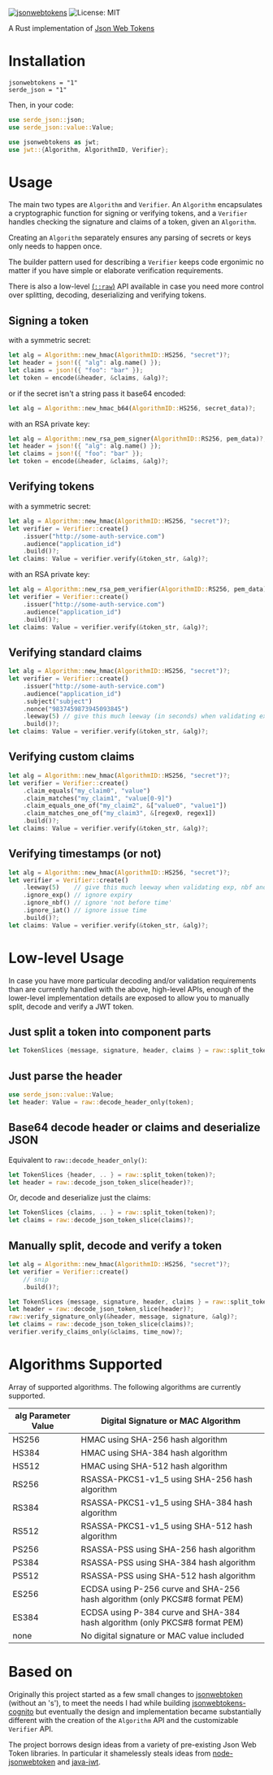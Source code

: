 [![jsonwebtokens](https://img.shields.io/crates/v/jsonwebtokens?style=flat-square)](https://crates.io/crates/jsonwebtokens)
![License: MIT](https://img.shields.io/badge/License-MIT-blue.svg)


A Rust implementation of [Json Web Tokens](https://tools.ietf.org/html/rfc7519)

# Installation

```
jsonwebtokens = "1"
serde_json = "1"
```

Then, in your code:
```rust
use serde_json::json;
use serde_json::value::Value;

use jsonwebtokens as jwt;
use jwt::{Algorithm, AlgorithmID, Verifier};
```

# Usage

The main two types are `Algorithm` and `Verifier`. An `Algorithm` encapsulates
a cryptographic function for signing or verifying tokens, and a `Verifier`
handles checking the signature and claims of a token, given an `Algorithm`.

Creating an `Algorithm` separately ensures any parsing of secrets or keys only
needs to happen once.

The builder pattern used for describing a `Verifier` keeps code ergonimic no
matter if you have simple or elaborate verification requirements.

There is also a low-level [(`::raw`)](#Low-level-Usage) API available in
case you need more control over splitting, decoding, deserializing and
verifying tokens.

## Signing a token

with a symmetric secret:
```rust
let alg = Algorithm::new_hmac(AlgorithmID::HS256, "secret")?;
let header = json!({ "alg": alg.name() });
let claims = json!({ "foo": "bar" });
let token = encode(&header, &claims, &alg)?;
```
or if the secret isn't a string pass it base64 encoded:
```rust
let alg = Algorithm::new_hmac_b64(AlgorithmID::HS256, secret_data)?;
```

with an RSA private key:
```rust
let alg = Algorithm::new_rsa_pem_signer(AlgorithmID::RS256, pem_data)?;
let header = json!({ "alg": alg.name() });
let claims = json!({ "foo": "bar" });
let token = encode(&header, &claims, &alg)?;
```

## Verifying tokens

with a symmetric secret:
```rust
let alg = Algorithm::new_hmac(AlgorithmID::HS256, "secret")?;
let verifier = Verifier::create()
    .issuer("http://some-auth-service.com")
    .audience("application_id")
    .build()?;
let claims: Value = verifier.verify(&token_str, &alg)?;
```

with an RSA private key:
```rust
let alg = Algorithm::new_rsa_pem_verifier(AlgorithmID::RS256, pem_data)?;
let verifier = Verifier::create()
    .issuer("http://some-auth-service.com")
    .audience("application_id")
    .build()?;
let claims: Value = verifier.verify(&token_str, &alg)?;
```

## Verifying standard claims
```rust
let alg = Algorithm::new_hmac(AlgorithmID::HS256, "secret")?;
let verifier = Verifier::create()
    .issuer("http://some-auth-service.com")
    .audience("application_id")
    .subject("subject")
    .nonce("9837459873945093845")
    .leeway(5) // give this much leeway (in seconds) when validating exp, nbf and iat claims
    .build()?;
let claims: Value = verifier.verify(&token_str, &alg)?;
```

## Verifying custom claims
```rust
let alg = Algorithm::new_hmac(AlgorithmID::HS256, "secret")?;
let verifier = Verifier::create()
    .claim_equals("my_claim0", "value")
    .claim_matches("my_claim1", "value[0-9]")
    .claim_equals_one_of("my_claim2", &["value0", "value1"])
    .claim_matches_one_of("my_claim3", &[regex0, regex1])
    .build()?;
let claims: Value = verifier.verify(&token_str, &alg)?;
```

## Verifying timestamps (or not)
```rust
let alg = Algorithm::new_hmac(AlgorithmID::HS256, "secret")?;
let verifier = Verifier::create()
    .leeway(5)    // give this much leeway when validating exp, nbf and iat claims
    .ignore_exp() // ignore expiry
    .ignore_nbf() // ignore 'not before time'
    .ignore_iat() // ignore issue time
    .build()?;
let claims: Value = verifier.verify(&token_str, &alg)?;
```

# Low-level Usage

In case you have more particular decoding and/or validation requirements than are
currently handled with the above, high-level APIs, enough of the lower-level
implementation details are exposed to allow you to manually split, decode and
verify a JWT token.


## Just split a token into component parts
```rust
let TokenSlices {message, signature, header, claims } = raw::split_token(token)?;
```

## Just parse the header
```rust
use serde_json::value::Value;
let header: Value = raw::decode_header_only(token);
```

## Base64 decode header or claims and deserialize JSON
Equivalent to `raw::decode_header_only()`:
```rust
let TokenSlices {header, .. } = raw::split_token(token)?;
let header = raw::decode_json_token_slice(header)?;
```

Or, decode and deserialize just the claims:
```rust
let TokenSlices {claims, .. } = raw::split_token(token)?;
let claims = raw::decode_json_token_slice(claims)?;
```

## Manually split, decode and verify a token
```rust
let alg = Algorithm::new_hmac(AlgorithmID::HS256, "secret")?;
let verifier = Verifier::create()
    // snip
    .build()?;

let TokenSlices {message, signature, header, claims } = raw::split_token(token)?;
let header = raw::decode_json_token_slice(header)?;
raw::verify_signature_only(&header, message, signature, &alg)?;
let claims = raw::decode_json_token_slice(claims)?;
verifier.verify_claims_only(&claims, time_now)?;
```

# Algorithms Supported

Array of supported algorithms. The following algorithms are currently supported.

alg Parameter Value | Digital Signature or MAC Algorithm
----------------|----------------------------
HS256 | HMAC using SHA-256 hash algorithm
HS384 | HMAC using SHA-384 hash algorithm
HS512 | HMAC using SHA-512 hash algorithm
RS256 | RSASSA-PKCS1-v1_5 using SHA-256 hash algorithm
RS384 | RSASSA-PKCS1-v1_5 using SHA-384 hash algorithm
RS512 | RSASSA-PKCS1-v1_5 using SHA-512 hash algorithm
PS256 | RSASSA-PSS using SHA-256 hash algorithm
PS384 | RSASSA-PSS using SHA-384 hash algorithm
PS512 | RSASSA-PSS using SHA-512 hash algorithm
ES256 | ECDSA using P-256 curve and SHA-256 hash algorithm (only PKCS#8 format PEM)
ES384 | ECDSA using P-384 curve and SHA-384 hash algorithm (only PKCS#8 format PEM)
none | No digital signature or MAC value included

# Based on

Originally this project started as a few small changes to
[jsonwebtoken](https://crates.io/crates/jsonwebtoken) (without an 's'), to
meet the needs I had while building
[jsonwebtokens-cognito](https://crates.io/crates/jsonwebtokens-cognito) but
eventually the design and implementation became substantially different with
the creation of the `Algorithm` API and the customizable `Verifier`
API.

The project borrows design ideas from a variety of pre-existing Json Web
Token libraries. In particular it shamelessly steals ideas from
[node-jsonwebtoken](https://github.com/auth0/node-jsonwebtoken) and
[java-jwt](https://github.com/auth0/java-jwt).
